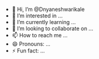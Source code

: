 - 👋 Hi, I’m @Dnyaneshwarikale
- 👀 I’m interested in ...
- 🌱 I’m currently learning ...
- 💞️ I’m looking to collaborate on ...
- 📫 How to reach me ...
- 😄 Pronouns: ...
- ⚡ Fun fact: ...

<!---
Dnyaneshwarikale/Dnyaneshwarikale is a ✨ special ✨ repository because its `README.md` (this file) appears on your GitHub profile.
You can click the Preview link to take a look at your changes.
--->
